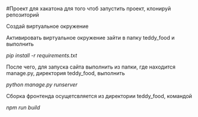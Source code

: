 #Проект для хакатона
для того чтоб запустить проект, клонируй репозиторий

Создай виртуальное окружение

Активировать виртуальное окружение
зайти в папку teddy_food и выполнить

*pip install -r requirements.txt* 

После чего, для запуска сайта выполнить из папки, где находится manage.py,
директория teddy_food, выполнить

*python manage.py runserver*

Сборка фронтенда осущетсвляется из директории teddy_food, командой

*npm run build*

